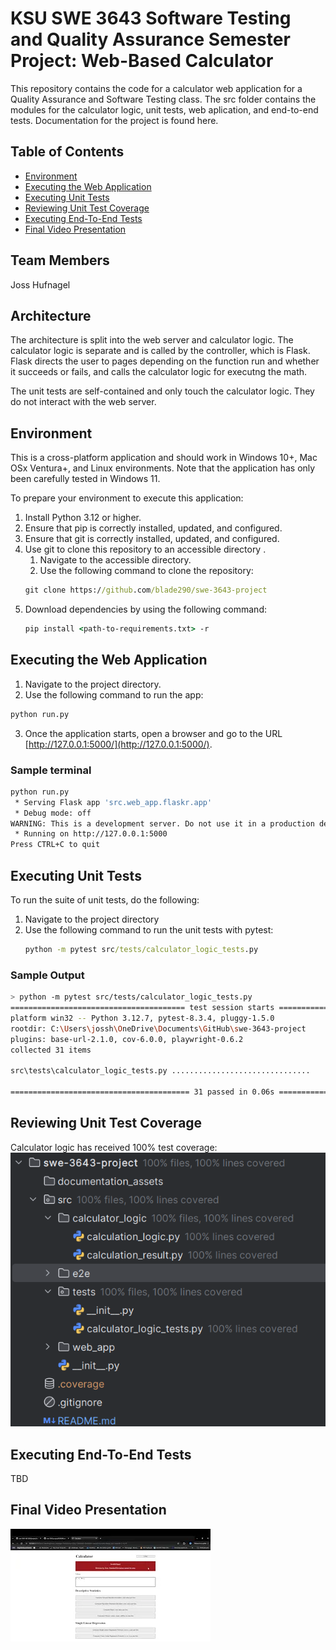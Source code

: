 # KSU SWE 3643 Software Testing and Quality Assurance Semester Project: Web-Based Calculator
This repository contains the code for a calculator web application for a Quality Assurance and Software Testing class.
The src folder contains the modules for the calculator logic, unit tests, web aplication, and end-to-end tests. 
Documentation for the project is found here.

## Table of Contents

- [Environment](#environment)
- [Executing the Web Application](#executing-the-web-application)
- [Executing Unit Tests](#executing-unit-tests)
- [Reviewing Unit Test Coverage](#reviewing-unit-test-coverage)
- [Executing End-To-End Tests](#executing-end-to-end-tests)
- [Final Video Presentation](#final-video-presentation)

## Team Members

 Joss Hufnagel

## Architecture

The architecture is split into the web server and calculator logic. 
The calculator logic is separate and is called by the controller, which is Flask.
Flask directs the user to pages depending on the function run and whether it succeeds or fails, and calls the calculator logic for executng the math.

The unit tests are self-contained and only touch the calculator logic. They do not interact with the web server.
## Environment

This is a cross-platform application and should work in Windows 10+, Mac OSx Ventura+, and Linux environments. 
Note that the application has only been carefully tested in Windows 11.

To prepare your environment to execute this application:
1. Install Python 3.12 or higher.
2. Ensure that pip is correctly installed, updated, and configured.
3. Ensure that git is correctly installed, updated, and configured.
4. Use git to clone this repository to an accessible directory .
   1. Navigate to the accessible directory.
   2. Use the following command to clone the repository:
    ```cmd
    git clone https://github.com/blade290/swe-3643-project
    ```
5. Download dependencies by using the following command:
    ```cmd
   pip install <path-to-requirements.txt> -r 
   ```
## Executing the Web Application

1. Navigate to the project directory.
2. Use the following command to run the app:
```cmd
python run.py
```
3. Once the application starts, open a browser and go to the URL [http://127.0.0.1:5000/](http://127.0.0.1:5000/).

### Sample terminal
```bash
python run.py
 * Serving Flask app 'src.web_app.flaskr.app'
 * Debug mode: off
WARNING: This is a development server. Do not use it in a production deployment. Use a production WSGI server instead.
 * Running on http://127.0.0.1:5000
Press CTRL+C to quit

```

## Executing Unit Tests

To run the suite of unit tests, do the following:
1. Navigate to the project directory
2. Use the following command to run the unit tests with pytest:
    ```cmd
   python -m pytest src/tests/calculator_logic_tests.py
   ```
### Sample Output
```bash
> python -m pytest src/tests/calculator_logic_tests.py
======================================= test session starts ========================================
platform win32 -- Python 3.12.7, pytest-8.3.4, pluggy-1.5.0
rootdir: C:\Users\jossh\OneDrive\Documents\GitHub\swe-3643-project
plugins: base-url-2.1.0, cov-6.0.0, playwright-0.6.2
collected 31 items                                                                                                                                                                                       

src\tests\calculator_logic_tests.py ...............................                           [100%] 

======================================== 31 passed in 0.06s ======================================== 
```

## Reviewing Unit Test Coverage

Calculator logic has received 100% test coverage:
![test_coverage.png](documentation_assets/test_coverage.png)

## Executing End-To-End Tests

TBD

## Final Video Presentation

[![Final Video Presentation](documentation_assets/Final_Project_Thumbnail.png)](https://youtu.be/4R7eq8bMRXQ)
